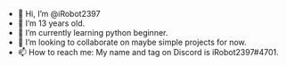 - 👋 Hi, I’m @iRobot2397
- 👀 I’m 13 years old.
- 🌱 I’m currently learning python beginner.
- 💞️ I’m looking to collaborate on maybe simple projects for now.
- 📫 How to reach me: My name and tag on Discord is iRobot2397#4701.

<!---
iRobot2397/iRobot2397 is a ✨ special ✨ repository because its `README.md` (this file) appears on your GitHub profile.
You can click the Preview link to take a look at your changes.
--->
